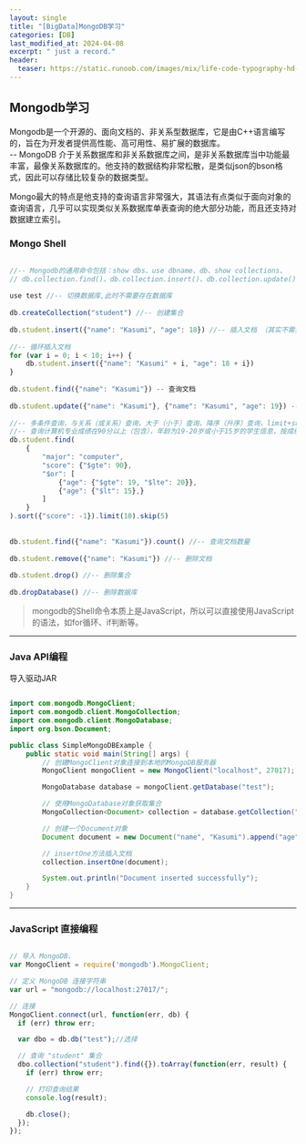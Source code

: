 ```yaml
---
layout: single
title: "[BigData]MongoDB学习"
categories: [DB]
last_modified_at: 2024-04-08
excerpt: " just a record."
header:
  teaser: https://static.runoob.com/images/mix/life-code-typography-hd-wallpaper-1920x1080-7168.jpg
---
```



## Mongodb学习

Mongodb是一个开源的、面向文档的、非关系型数据库，它是由C++语言编写的，旨在为开发者提供高性能、高可用性、易扩展的数据库。  
-- MongoDB 介于关系数据库和非关系数据库之间，是非关系数据库当中功能最丰富，最像关系数据库的。他支持的数据结构非常松散，是类似json的bson格式，因此可以存储比较复杂的数据类型。 

Mongo最大的特点是他支持的查询语言非常强大，其语法有点类似于面向对象的查询语言，几乎可以实现类似关系数据库单表查询的绝大部分功能，而且还支持对数据建立索引。  

### Mongo Shell

```JavaScript
 
//-- Mongodb的通用命令包括：show dbs、use dbname、db、show collections、
// db.collection.find()、db.collection.insert()、db.collection.update()、db.collection.remove()  
  
use test //-- 切换数据库,此时不需要存在数据库  
  
db.createCollection("student") //-- 创建集合  
  
db.student.insert({"name": "Kasumi", "age": 18}) //-- 插入文档 （其实不需要上面的创建集合，直接插入文档就会自动创建集合）  
  
//-- 循环插入文档  
for (var i = 0; i < 10; i++) {  
    db.student.insert({"name": "Kasumi" + i, "age": 18 + i})  
}  
  
db.student.find({"name": "Kasumi"}) -- 查询文档  
  
db.student.update({"name": "Kasumi"}, {"name": "Kasumi", "age": 19}) -- 更新文档  
  
//-- 多条件查询，与关系（或关系）查询，大于（小于）查询，降序（升序）查询，limit+skip分页  
//-- 查询计算机专业成绩在90分以上（包含），年龄为19-20岁或小于15岁的学生信息，按成绩降序排序，取第5-10条数据  
db.student.find(  
    {  
        "major": "computer",  
        "score": {"$gte": 90},  
        "$or": [  
            {"age": {"$gte": 19, "$lte": 20}},  
            {"age": {"$lt": 15},}  
        ]  
    }  
).sort({"score": -1}).limit(10).skip(5)  
  
  
db.student.find({"name": "Kasumi"}).count() //-- 查询文档数量  
  
db.student.remove({"name": "Kasumi"}) //-- 删除文档  
  
db.student.drop() //-- 删除集合  
  
db.dropDatabase() //-- 删除数据库  


```
  

  
>  mongodb的Shell命令本质上是JavaScript，所以可以直接使用JavaScript的语法，如for循环、if判断等。


---

### Java API编程


导入驱动JAR

```java

import com.mongodb.MongoClient;
import com.mongodb.client.MongoCollection;
import com.mongodb.client.MongoDatabase;
import org.bson.Document;

public class SimpleMongoDBExample {
    public static void main(String[] args) {
        // 创建MongoClient对象连接到本地的MongoDB服务器
        MongoClient mongoClient = new MongoClient("localhost", 27017);

        MongoDatabase database = mongoClient.getDatabase("test");

        // 使用MongoDatabase对象获取集合
        MongoCollection<Document> collection = database.getCollection("student");

        // 创建一个Document对象
        Document document = new Document("name", "Kasumi").append("age", 18);

        // insertOne方法插入文档
        collection.insertOne(document);

        System.out.println("Document inserted successfully");
    }
}

```

---

### JavaScript 直接编程


```JavaScript

// 导入 MongoDB、
var MongoClient = require('mongodb').MongoClient;

// 定义 MongoDB 连接字符串
var url = "mongodb://localhost:27017/";

// 连接
MongoClient.connect(url, function(err, db) {
  if (err) throw err;

  var dbo = db.db("test");//选择

  // 查询 "student" 集合
  dbo.collection("student").find({}).toArray(function(err, result) {
    if (err) throw err;

    // 打印查询结果
    console.log(result);

    db.close();
  });
});

```
